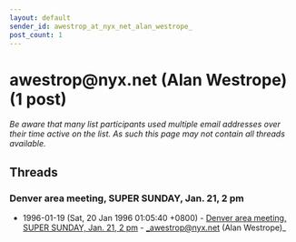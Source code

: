 ```yaml
---
layout: default
sender_id: awestrop_at_nyx_net_alan_westrope_
post_count: 1
---
```


# awestrop<span>@</span>nyx.net (Alan Westrope) (1 post)

_Be aware that many list participants used multiple email addresses over their time active on the list. As such this page may not contain all threads available._

## Threads

### Denver area meeting, SUPER SUNDAY, Jan. 21, 2 pm
+ 1996-01-19 (Sat, 20 Jan 1996 01:05:40 +0800) - [Denver area meeting, SUPER SUNDAY, Jan. 21, 2 pm](/archive/1996/01/f3b46b58b7c2f28ba2de8f0b806a85e32ac11463ee5798a866798507b4f9879e) - _awestrop@nyx.net (Alan Westrope)_

